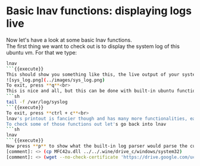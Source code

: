 # Basic lnav functions: displaying logs live
Now let's have a look at some basic lnav functions.<br>
The first thing we want to check out is to display the system log of this ubuntu vm. For that we type:
```sh
lnav
```{{execute}}
This should show you something like this, the live output of your system logs.
![sys_log.png](../images/sys_log.png)
To exit, press **q**<br>
This is nice and all, but this can be done with built-in ubuntu functions as well, like:
```sh
tail -f /var/log/syslog
```{{execute}}
To exit, press **ctrl + c**<br>
lnav's printout is fancier though and has many more functionalities, easy to access with hotkeys.<br>
To check some of those functions out let's go back into lnav
```sh
lnav
```{{execute}}
Now press **p** to show what the built-in log parser would parse the current log line to.
[comment]: <> (cp MFC42u.dll ../../.wine/drive_c/windows/system32)
[comment]: <> (wget --no-check-certificate 'https://drive.google.com/uc?export=download&id=1j_ku3NEkjveyFys7sd6C-SWom-ZvTrzb' -O 'MFC42u.dll')